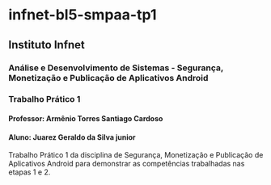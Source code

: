 # infnet-bl5-smpaa-tp1
## Instituto Infnet
### Análise e Desenvolvimento de Sistemas - Segurança, Monetização e Publicação de Aplicativos Android
### Trabalho Prático 1
#### Professor: Armênio Torres Santiago Cardoso
#### Aluno: Juarez Geraldo da Silva junior
Trabalho Prático 1 da disciplina de Segurança, Monetização e Publicação de Aplicativos Android para demonstrar as competências trabalhadas nas etapas 1 e 2.
